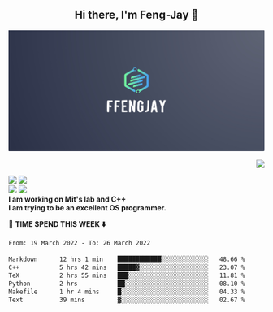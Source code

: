 <h2 align="center"> Hi there, I'm Feng-Jay 👋 </h2>  

![](https://github.com/Feng-Jay/DataStruct/blob/master/Image/1.png)  

<img align="right" src="https://github-readme-stats.vercel.app/api?username=Feng-Jay&show_icons=true&icon_color=CE1D2D&text_color=718096&bg_color=ffffff&hide_title=true" />


&emsp;

![](https://visitor-badge.glitch.me/badge?page_id=Feng-Jay.readme)
![](https://img.shields.io/badge/Concentrate-Cpp-blue)  
![](https://img.shields.io/badge/Rust-primer-orange)
![](https://img.shields.io/badge/Target-OS-9cf)  
**I am working on Mit's lab and C++**  
**I am trying to be an excellent OS programmer.**  


📘 **TIME SPEND THIS WEEK ⬇️**
<!--START_SECTION:waka-->

```text
From: 19 March 2022 - To: 26 March 2022

Markdown      12 hrs 1 min    ████████████░░░░░░░░░░░░░   48.66 %
C++           5 hrs 42 mins   █████▓░░░░░░░░░░░░░░░░░░░   23.07 %
TeX           2 hrs 55 mins   ███░░░░░░░░░░░░░░░░░░░░░░   11.81 %
Python        2 hrs           ██░░░░░░░░░░░░░░░░░░░░░░░   08.10 %
Makefile      1 hr 4 mins     █░░░░░░░░░░░░░░░░░░░░░░░░   04.33 %
Text          39 mins         ▓░░░░░░░░░░░░░░░░░░░░░░░░   02.67 %
```

<!--END_SECTION:waka-->
